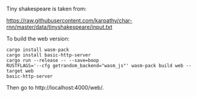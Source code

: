 Tiny shakespeare is taken from:

https://raw.githubusercontent.com/karpathy/char-rnn/master/data/tinyshakespeare/input.txt

To build the web version:

```
cargo install wasm-pack
cargo install basic-http-server
cargo run --release -- --save=boop
RUSTFLAGS='--cfg getrandom_backend="wasm_js"' wasm-pack build web --target web
basic-http-server
```

Then go to http://localhost:4000/web/.
